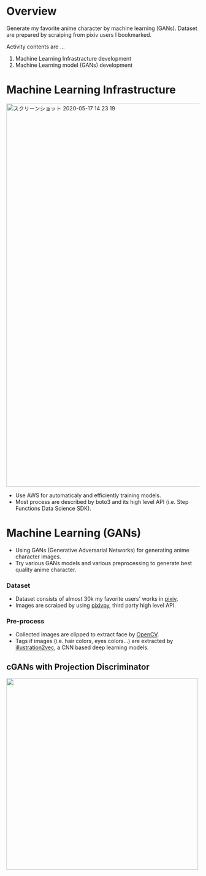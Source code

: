 # Overview
Generate my favorite anime character by machine learning (GANs).
Dataset are prepared by scraiping from pixiv users I bookmarked.

Activity contents are ...

1. Machine Learning Infrastracture development
2. Machine Learning model (GANs) development

# Machine Learning Infrastructure

<img width="1000" alt="スクリーンショット 2020-05-17 14 23 19" src="https://user-images.githubusercontent.com/46510874/82136546-1d039f80-984a-11ea-9cbb-5d7bb70450ec.png">

 - Use AWS for automaticaly and efficiently training models.
 - Most process are described by boto3 and its high level API (i.e. Step Functions Data Science SDK).
 
 # Machine Learning (GANs) 
  - Using GANs (Generative Adversarial Networks) for generating anime character images.
  - Try various GANs models and various preprocessing to generate best quality anime character.
  
  ### Dataset
   - Dataset consists of almost 30k my favorite users' works in [pixiv](https://www.pixiv.net/).
   - Images are scraiped by using [pixivpy](https://github.com/upbit/pixivpy), third party high level API.
   
  ### Pre-process
   - Collected images are clipped to extract face by [OpenCV](https://opencv.org/).
   - Tags if images (i.e. hair colors, eyes colors...) are extracted by [illustration2vec](https://github.com/rezoo/illustration2vec), a CNN based deep learning models.
  
  ## cGANs with Projection Discriminator
  
  <img width="500" src="https://user-images.githubusercontent.com/46510874/77031702-bb5bbc00-69e5-11ea-8f12-bdee742d471f.png">
 
 
 
 
